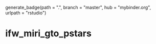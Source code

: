 generate_badge(path = ".", branch = "master", hub = "mybinder.org",
  urlpath = "rstudio")



# ifw_miri_gto_pstars
